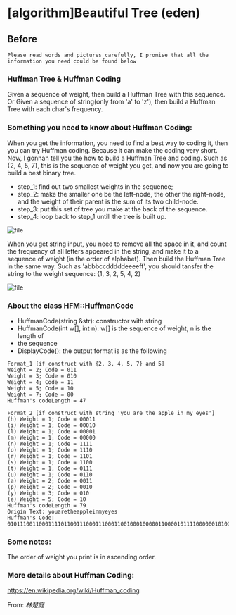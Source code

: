 # [algorithm]Beautiful Tree (eden)

## Before
`Please read words and pictures carefully, I promise that all the information you need could be found below`
###  Huffman Tree & Huffman Coding
Given a sequence of weight, then build a Huffman Tree with this sequence. Or Given a sequence of string(only from 'a' to 'z'), then build a Huffman Tree with each char's frequency.

### Something you need to know about Huffman Coding:
When you get the information, you need to find a best way to coding it, then you can try Huffman coding. Because it can make the coding very short. Now, I gonnan tell you the how to build a Huffman Tree and coding.
Such as {2, 4, 5, 7}, this is the sequence of weight you get, and now you are going to build a best binary tree.
* step_1: find out two smallest weights in the sequence;
* step_2: make the smaller one be the left-node, the other the right-node, and the weight of their parent is the sum of its two child-node.
* step_3: put this set of tree you make at the back of the sequence.
* step_4: loop back to step_1 untill the tree is built up.  

![file](/api/users/image?path=1043/images/1495031062707.png)

When you get string input, you need to remove all the space in it, and count the frequency of all letters appeared in the string, and make it to a sequence of weight (in the order of alphabet). Then build the Huffman Tree in the same way.
Such as 'abbbccdddddeeeeff', you should tansfer the string to the weight sequence: {1, 3, 2, 5, 4, 2}

![file](/api/users/image?path=1043/images/1495031132308.png)


### About the class HFM::HuffmanCode  
* HuffmanCode(string &str): constructor with string  
* HuffmanCode(int w[], int n): w[] is the sequence of weight, n is the length of
* the sequence  
* DisplayCode(): the output format is as the following


```
Format_1 [if construct with {2, 3, 4, 5, 7} and 5]  
Weight = 2; Code = 011  
Weight = 3; Code = 010  
Weight = 4; Code = 11  
Weight = 5; Code = 10  
Weight = 7; Code = 00  
Huffman's codeLength = 47

Format_2 [if construct with string 'you are the apple in my eyes']  
(h) Weight = 1; Code = 00011  
(i) Weight = 1; Code = 00010  
(l) Weight = 1; Code = 00001  
(m) Weight = 1; Code = 00000  
(n) Weight = 1; Code = 1111  
(o) Weight = 1; Code = 1110  
(r) Weight = 1; Code = 1101  
(s) Weight = 1; Code = 1100  
(t) Weight = 1; Code = 0111  
(u) Weight = 1; Code = 0110  
(a) Weight = 2; Code = 0011  
(p) Weight = 2; Code = 0010  
(y) Weight = 3; Code = 010  
(e) Weight = 5; Code = 10  
Huffman's codeLength = 79  
Origin Text: youaretheappleinmyeyes  
Huffman's Code: 0101110011000111101100111000111000110010001000001100001011110000001010010101100
```

### Some notes:  
The order of weight you print is in ascending order.
### More details about Huffman Coding:
https://en.wikipedia.org/wiki/Huffman_coding

From: *林楚庭*

